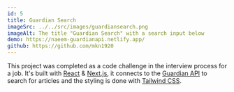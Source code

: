 ```yaml
---
id: 5
title: Guardian Search
imageSrc: ../../src/images/guardiansearch.png
imageAlt: The title "Guardian Search" with a search input below
demo: https://naeem-guardianapi.netlify.app/
github: https://github.com/mkn1920
---
```


This project was completed as a code challenge in the interview process for a job. It's built with [React](https://reactjs.org/) & [Next.js](https://nextjs.org/), it connects to the [Guardian API](https://open-platform.theguardian.com/) to search for articles and the styling is done with [Tailwind CSS](https://tailwindcss.com/).
